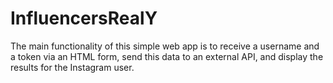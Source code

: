 # InfluencersRealY
The main functionality of this simple web app is to receive a username and a token via an HTML form, send this data to an external API, and display the results for the Instagram user.
